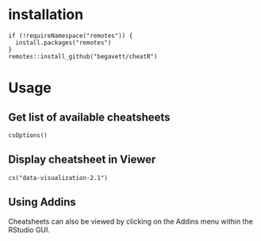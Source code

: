 # installation

```{r}
if (!requireNamespace("remotes")) {
  install.packages("remotes")
}
remotes::install_github("begavett/cheatR")
```

# Usage

## Get list of available cheatsheets

```{r}
csOptions()
```

## Display cheatsheet in Viewer

```{r}
cs("data-visualization-2.1")
```

## Using Addins

Cheatsheets can also be viewed by clicking on the Addins menu within the RStudio GUI.
